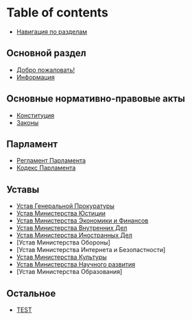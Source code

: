 # Table of contents

* [Навигация по разделам](README.md)

## Основной раздел <a id="main"></a>

* [Добро пожаловать!](main/welcome.md)
* [Информация](main/info.md)

## Основные нормативно-правовые акты <a id="basa"></a>

* [Конституция](basa/constitution.md)
* [Законы](basa/laws.md)

## Парламент <a id="parlament"></a>

* [Регламент Парламента](parlament/regulations.md)
* [Кодекс Парламента](parlament/code.md)

## Уставы <a id="regulations"></a>

* [Устав Генеральной Прокуратуры](regulations/general_prokyratyra.md)
* [Устав Министерства Юстиции](regulations/justice.md)
* [Устав Министерства Экономики и Финансов](regulations/min_economy.md)
* [Устав Министерства Внутренних Дел](regulations/mvd.md)
* [Устав Министерства Иностранных Дел](regulations/mid.md)
* [Устав Министерства Обороны]
* [Устав Министерства Интернета и Безопастности]
* [Устав Министерства Культуры](regulations/culture.md)
* [Устав Министерства Научного развития](regulations/min_nayka.md)
* [Устав Министерства Образования]


## Остальное <a id="other"></a>

* [TEST](other/test.md)

